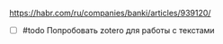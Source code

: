 https://habr.com/ru/companies/banki/articles/939120/
- [ ] #todo Попробовать zotero для работы с текстами 


